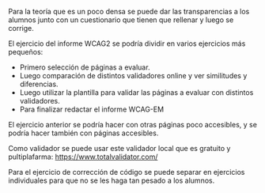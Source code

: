 Para la teoría que es un poco densa se puede dar las transparencias
a los alumnos junto con un cuestionario que tienen que rellenar y luego se corrige.

El ejercicio del informe WCAG2 se podría dividir en varios ejercicios más pequeños:
- Primero selección de páginas a evaluar.
- Luego comparación de distintos validadores online y ver similitudes y diferencias.
- Luego utilizar la plantilla para validar las páginas a evaluar con distintos validadores.
- Para finalizar redactar el informe WCAG-EM

El ejercicio anterior se podría hacer con otras páginas poco accesibles,
y se podría hacer también con páginas accesibles.

Como validador se puede usar este validador local que es gratuito y pultiplafarma:
<https://www.totalvalidator.com/>

Para el ejercicio de corrección de código se puede separar en ejercicios individuales
para que no se les haga tan pesado a los alumnos.
